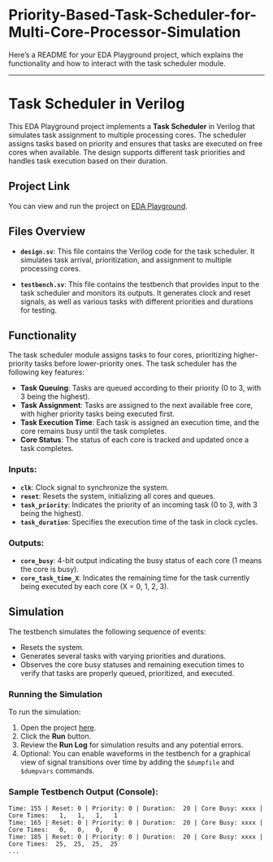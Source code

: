 # Priority-Based-Task-Scheduler-for-Multi-Core-Processor-Simulation

Here’s a README for your EDA Playground project, which explains the functionality and how to interact with the task scheduler module.

---

# Task Scheduler in Verilog

This EDA Playground project implements a **Task Scheduler** in Verilog that simulates task assignment to multiple processing cores. The scheduler assigns tasks based on priority and ensures that tasks are executed on free cores when available. The design supports different task priorities and handles task execution based on their duration.

## Project Link

You can view and run the project on [EDA Playground](https://www.edaplayground.com/x/Zd8y).

## Files Overview

- **`design.sv`**: This file contains the Verilog code for the task scheduler. It simulates task arrival, prioritization, and assignment to multiple processing cores.
  
- **`testbench.sv`**: This file contains the testbench that provides input to the task scheduler and monitors its outputs. It generates clock and reset signals, as well as various tasks with different priorities and durations for testing.

## Functionality

The task scheduler module assigns tasks to four cores, prioritizing higher-priority tasks before lower-priority ones. The task scheduler has the following key features:

- **Task Queuing**: Tasks are queued according to their priority (0 to 3, with 3 being the highest).
- **Task Assignment**: Tasks are assigned to the next available free core, with higher priority tasks being executed first.
- **Task Execution Time**: Each task is assigned an execution time, and the core remains busy until the task completes.
- **Core Status**: The status of each core is tracked and updated once a task completes.

### Inputs:

- **`clk`**: Clock signal to synchronize the system.
- **`reset`**: Resets the system, initializing all cores and queues.
- **`task_priority`**: Indicates the priority of an incoming task (0 to 3, with 3 being the highest).
- **`task_duration`**: Specifies the execution time of the task in clock cycles.

### Outputs:

- **`core_busy`**: 4-bit output indicating the busy status of each core (1 means the core is busy).
- **`core_task_time_X`**: Indicates the remaining time for the task currently being executed by each core (X = 0, 1, 2, 3).

## Simulation

The testbench simulates the following sequence of events:
- Resets the system.
- Generates several tasks with varying priorities and durations.
- Observes the core busy statuses and remaining execution times to verify that tasks are properly queued, prioritized, and executed.

### Running the Simulation

To run the simulation:
1. Open the project [here](https://www.edaplayground.com/x/Zd8y).
2. Click the **Run** button.
3. Review the **Run Log** for simulation results and any potential errors.
4. Optional: You can enable waveforms in the testbench for a graphical view of signal transitions over time by adding the `$dumpfile` and `$dumpvars` commands.

### Sample Testbench Output (Console):

```
Time: 155 | Reset: 0 | Priority: 0 | Duration:  20 | Core Busy: xxxx | Core Times:   1,   1,   1,   1
Time: 165 | Reset: 0 | Priority: 0 | Duration:  20 | Core Busy: xxxx | Core Times:   0,   0,   0,   0
Time: 185 | Reset: 0 | Priority: 0 | Duration:  20 | Core Busy: xxxx | Core Times:  25,  25,  25,  25
...
```
